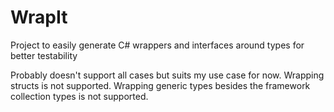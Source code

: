 # WrapIt
Project to easily generate C# wrappers and interfaces around types for better testability

Probably doesn't support all cases but suits my use case for now. Wrapping structs is not supported. Wrapping generic types besides the framework collection types is not supported.
